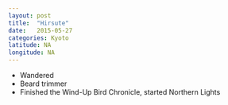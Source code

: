 ```yaml
---
layout: post
title:  "Hirsute"
date:   2015-05-27
categories: Kyoto
latitude: NA
longitude: NA
---
```


- Wandered
- Beard trimmer
- Finished the Wind-Up Bird Chronicle, started Northern Lights
